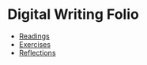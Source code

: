 # Digital Writing Folio

- [Readings](Readings.md)
- [Exercises](Exercises.md)
- [Reflections](Reflections.md)
